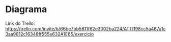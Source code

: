 # Diagrama

Link do Trello: https://trello.com/invite/b/66be7bb5611f62e3002ba224/ATTI198cc5a467a1c3aa9612c16348ff555e632A1E65/exercicio
